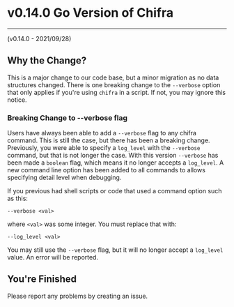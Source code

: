 # v0.14.0 Go Version of Chifra

---

(v0.14.0 - 2021/09/28)

## Why the Change?

This is a major change to our code base, but a minor migration as no data structures changed. There is one breaking change to the `--verbose` option that only applies if you're using `chifra` in a script. If not, you may ignore this notice.

### Breaking Change to --verbose flag

Users have always been able to add a `--verbose` flag to any chifra command. This is still the case, but there has been a breaking change. Previously, you were able to specify a `log_level` with the `--verbose` command, but that is not longer the case. With this version `--verbose` has been made a `boolean` flag, which means it no longer accepts a `log_level`. A new command line option has been added to all commands to allows specifying detail level when debugging.

If you previous had shell scripts or code that used a command option such as this:

```
--verbose <val>
```

where `<val>` was some integer. You must replace that with:

```
--log_level <val>
```

You may still use the `--verbose` flag, but it will no longer accept a `log_level` value. An error will be reported.

## You're Finished

Please report any problems by creating an issue.
